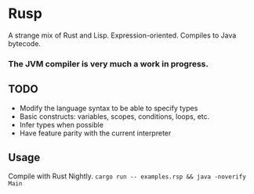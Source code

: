 # Rusp
A strange mix of Rust and Lisp. Expression-oriented. Compiles to Java bytecode.

### The JVM compiler is very much a work in progress.

## TODO
- Modify the language syntax to be able to specify types
- Basic constructs: variables, scopes, conditions, loops, etc.
- Infer types when possible
- Have feature parity with the current interpreter

## Usage
Compile with Rust Nightly. `cargo run -- examples.rsp && java -noverify Main`